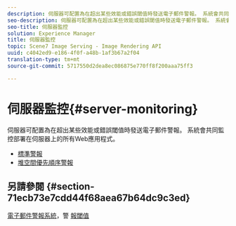 ```yaml
---
description: 伺服器可配置為在超出某些效能或錯誤閾值時發送電子郵件警報。 系統會共同監控部署在伺服器上的所有Web應用程式。
seo-description: 伺服器可配置為在超出某些效能或錯誤閾值時發送電子郵件警報。 系統會共同監控部署在伺服器上的所有Web應用程式。
seo-title: 伺服器監控
solution: Experience Manager
title: 伺服器監控
topic: Scene7 Image Serving - Image Rendering API
uuid: c4042ed9-e186-4f0f-a48b-1af3b67a2f04
translation-type: tm+mt
source-git-commit: 5717550d2dea8ec086875e770ff8f200aaa75ff3

---
```



# 伺服器監控{#server-monitoring}

伺服器可配置為在超出某些效能或錯誤閾值時發送電子郵件警報。 系統會共同監控部署在伺服器上的所有Web應用程式。

* [標準警報](r-standard-alerts.md)
* [堆空間優先順序警報](c-heap-space-priority-alert.md)

## 另請參閱 {#section-71ecb73e7cdd44f68aea67b64dc9c3ed}

[電子郵件警報系統](../../../../is-api/image-serving-api-ref/c-configuration-and-administration/c-server-settings/r-monitoring-and-alerting-system.md#reference-4b604b5f8b014ecca89cf55d8ebb2d39)，警 [報閾值](../../../../is-api/image-serving-api-ref/c-configuration-and-administration/c-server-settings/r-alert-thresholds.md#reference-a77d3f92f456419a878bf18782d38922)
